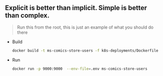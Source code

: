 ## Explicit is better than implicit. Simple is better than complex.

> Run this from the root, this is just an example of what you should do there

* Build

  ```sh
  docker build -t ms-comics-store-users -f k8s-deployments/Dockerfile .
  ```

* Run

  ```sh
  docker run -p 9000:9000  --env-file=.env ms-comics-store-users   
  ```